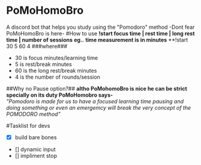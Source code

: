 # PoMoHomoBro
A discord bot that helps you study using
the "Pomodoro" method
-Dont fear PoMoHomoBro is here-
#How to use
**!start focus time | rest time | long rest time | number of sessions**
**eg..**
**time measurement is in minutes**
**!start 30 5 60 4
###where###
- 30 is focus minutes/learning time
- 5 is rest/break minutes
- 60 is the long rest/break minutes
- 4 is the number of rounds/session

##Why no Pause option?##
**altho PoMohomoBro is nice he can be strict specially on its duty 
PoMoHomobro says-**  
*"Pomodoro is made for us to have a focused learning time pausing and doing something or even an emergemcy will break the
very concept of the POMODORO method"*

#Tasklist for devs
 - [x] build bare bones 
 - [] dynamic input
 - [] impliment stop
